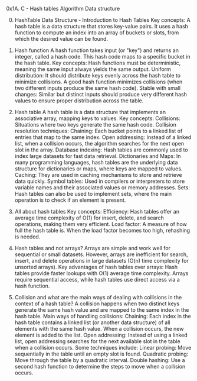 0x1A. C - Hash tables
Algorithm
Data structure

0. HashTable Data Structure - Introduction to Hash Tables
Key concepts:
A hash table is a data structure that stores key-value pairs.
It uses a hash function to compute an index into an array of buckets or slots, from which the desired value can be found.

1. Hash function
A hash function takes input (or "key") and returns an integer, called a hash code. This hash code maps to a specific bucket in the hash table.
Key concepts:
Hash functions must be deterministic, meaning the same input always yields the same output.
Uniform distribution: It should distribute keys evenly across the hash table to minimize collisions.
A good hash function minimizes collisions (when two different inputs produce the same hash code).
Stable with small changes: Similar but distinct inputs should produce very different hash values to ensure proper distribution across the table.

2. Hash table
A hash table is a data structure that implements an associative array, mapping keys to values.
Key concepts:
Collisions: Situations where two keys generate the same hash code.
Collision resolution techniques:
Chaining: Each bucket points to a linked list of entries that map to the same index.
Open addressing: Instead of a linked list, when a collision occurs, the algorithm searches for the next open slot in the array.
Database indexing: Hash tables are commonly used to index large datasets for fast data retrieval.
Dictionaries and Maps: In many programming languages, hash tables are the underlying data structure for dictionaries or maps, where keys are mapped to values.
Caching: They are used in caching mechanisms to store and retrieve data quickly.
Symbol tables: Used in compilers or interpreters to store variable names and their associated values or memory addresses.
Sets: Hash tables can also be used to implement sets, where the main operation is to check if an element is present.

3. All about hash tables
Key concepts:
Efficiency: Hash tables offer an average time complexity of O(1) for insert, delete, and search operations, making them very efficient.
Load factor: A measure of how full the hash table is. When the load factor becomes too high, rehashing is needed.

4. Hash tables and not arrays?
Arrays are simple and work well for sequential or small datasets. However, arrays are inefficient for search, insert, and delete operations in large datasets (O(n) time complexity for unsorted arrays).
Key advantages of hash tables over arrays:
Hash tables provide faster lookups with O(1) average time complexity.
Arrays require sequential access, while hash tables use direct access via a hash function.

5. Collision and what are the main ways of dealing with collisions in the context of a hash table?
A collision happens when two distinct keys generate the same hash value and are mapped to the same index in the hash table.
Main ways of handling collisions:
Chaining: Each index in the hash table contains a linked list (or another data structure) of all elements with the same hash value. When a collision occurs, the new element is added to the list.
Open addressing: Instead of using a linked list, open addressing searches for the next available slot in the table when a collision occurs. Some techniques include:
Linear probing: Move sequentially in the table until an empty slot is found.
Quadratic probing: Move through the table by a quadratic interval.
Double hashing: Use a second hash function to determine the steps to move when a collision occurs.
